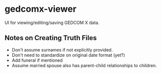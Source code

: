 # gedcomx-viewer

UI for viewing/editing/saving GEDCOM X data.

## Notes on Creating Truth Files

* Don't assume surnames if not explicitly provided.
* Don't need to standardize on original date format (yet?)
* Add funeral if mentioned
* Assume married spouse also has parent-child relationships to children.
